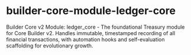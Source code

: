 # builder-core-module-ledger-core
Builder Core v2 Module: ledger_core - The foundational Treasury module for Core Builder v2. Handles immutable, timestamped recording of all financial transactions, with automation hooks and self-evaluation scaffolding for evolutionary growth.

